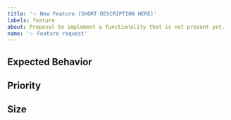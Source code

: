 ```yaml
---
title: '✨ New Feature (SHORT DESCRIPTION HERE)'
labels: feature
about: Proposal to implement a functionality that is not present yet.
name: '✨ Feature request'
---
```


<!--- Provide a general summary of the issue in the Title above -->

## Expected Behavior
<!--- Tell us what should happen -->

## Priority
<!--- How fast should this be implemented -->


## Size
<!--- Give an estimate on how many team members should be involved to implement this. -->

